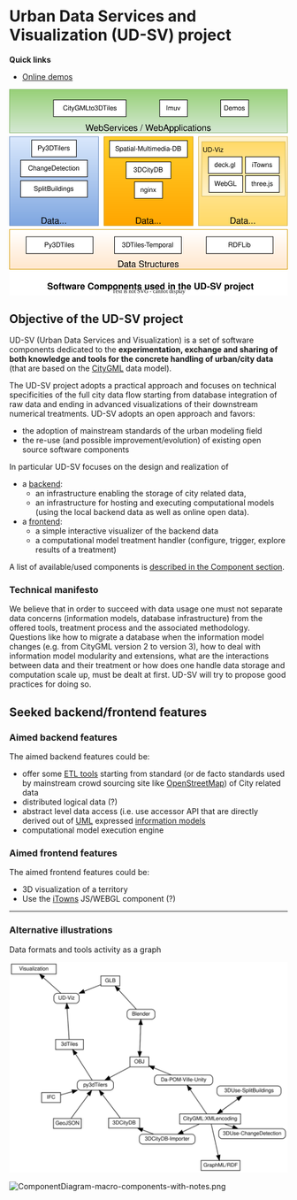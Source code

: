 # Urban Data Services and Visualization (UD-SV) project

<a name="top"></a>
**Quick links**

* [Online demos](https://projet.liris.cnrs.fr/vcity/demos/)

<img src="SoftwareComponents/Diagrams/ComponentSortedByCategories.svg"
     align=center
     alt="Components sorted by categories"
     width="600"
     border="0">

## Objective of the UD-SV project

UD-SV (Urban Data Services and Visualization) is a set of software components
dedicated to the **experimentation, exchange and sharing of both knowledge
and tools for the concrete handling of urban/city data** (that are based on
the [CityGML](https://en.wikipedia.org/wiki/CityGML) data model).

The UD-SV project adopts a practical approach and focuses on technical
specificities of the full city data flow starting from database integration
of raw data and ending in advanced visualizations of their downstream numerical
treatments. UD-SV adopts an open approach and favors:

* the adoption of mainstream standards of the urban modeling field
* the re-use (and possible improvement/evolution) of existing open source software components

In particular UD-SV focuses on the design and realization of

* a [backend](#aimed-backend-features):
  * an infrastructure enabling the storage of city related data,
  * an infrastructure for hosting and executing computational models (using the local backend data as well as online open data).  
* a [frontend](#aimed-frontend-features):
  * a simple interactive visualizer of the backend data
  * a computational model treatment handler (configure, trigger, explore results of a treatment)

A list of available/used components is [described in the Component section](https://github.com/VCityTeam/UD-SV/blob/master/SoftwareComponents/Readme.md).

### Technical manifesto

We believe that in order to succeed with data usage one must not separate data concerns (information models, database infrastructure) from the offered tools, treatment process and the associated methodology. Questions like how to migrate a database when the information model changes (e.g. from CityGML version 2 to version 3), how to deal with information model modularity and extensions, what are the interactions between data and their treatment or how does one handle data storage and computation scale up, must be dealt at first. UD-SV will try to propose good practices for doing so.

## Seeked backend/frontend features

### Aimed backend features

The aimed backend features could be:

* offer some [ETL tools](https://en.wikipedia.org/wiki/Extract,_transform,_load) starting from standard (or de facto standards used by mainstream crowd sourcing site like [OpenStreetMap](https://en.wikipedia.org/wiki/OpenStreetMap)) of City related data
* distributed logical data (?)
* abstract level data access (i.e. use accessor API that are directly derived out of [UML](https://en.wikipedia.org/wiki/Unified_Modeling_Language) expressed [information models](https://en.wikipedia.org/wiki/Information_model)  
* computational model execution engine

### Aimed frontend features

 The aimed frontend features could be:

* 3D visualization of a territory
* Use the [iTowns](http://www.itowns-project.org/) JS/WEBGL component (?)

---

### Alternative illustrations

Data formats and tools activity as a graph

<img src="Tools/Diagrams/ToolsFormatsFlowGraph/Tools_Formats_bipartite_graph_UML_activity_like.svg"
     align=center
     alt="ComponentDiagram-macro-components-with-notes.png"
     width="600"
     border="0">

<img src="SoftwareComponents/Diagrams/ComponentDiagram-macro-components-with-notes.png"
     align=center
     alt="ComponentDiagram-macro-components-with-notes.png"
     width="600"
     border="0">
